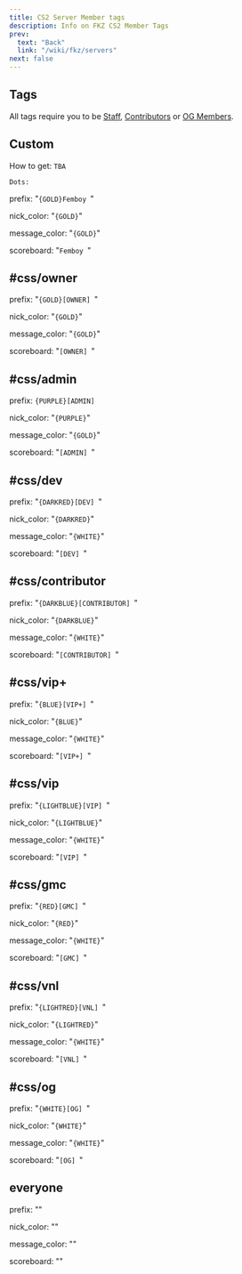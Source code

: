 ```yaml
---
title: CS2 Server Member tags
description: Info on FKZ CS2 Member Tags
prev:
  text: "Back"
  link: "/wiki/fkz/servers"
next: false
---
```


## Tags

All tags require you to be [Staff](/wiki/fkz/staff), [Contributors](/wiki/fkz/donators) or [OG Members](/wiki/fkz/og).

## Custom

How to get: `TBA`

`Dots:`

prefix: "`{GOLD}Femboy `"

nick_color: "`{GOLD}`"

message_color: "`{GOLD}`"

scoreboard: "`Femboy `"

## #css/owner

prefix: "`{GOLD}[OWNER] `"

nick_color: "`{GOLD}`"

message_color: "`{GOLD}`"

scoreboard: "`[OWNER] `"

## #css/admin

prefix: `{PURPLE}[ADMIN] `

nick_color: "`{PURPLE}`"

message_color: "`{GOLD}`"

scoreboard: "`[ADMIN] `"

## #css/dev

prefix: "`{DARKRED}[DEV] `"

nick_color: "`{DARKRED}`"

message_color: "`{WHITE}`"

scoreboard: "`[DEV] `"

## #css/contributor

prefix: "`{DARKBLUE}[CONTRIBUTOR] `"

nick_color: "`{DARKBLUE}`"

message_color: "`{WHITE}`"

scoreboard: "`[CONTRIBUTOR] `"

## #css/vip+

prefix: "`{BLUE}[VIP+] `"

nick_color: "`{BLUE}`"

message_color: "`{WHITE}`"

scoreboard: "`[VIP+] `"

## #css/vip

prefix: "`{LIGHTBLUE}[VIP] `"

nick_color: "`{LIGHTBLUE}`"

message_color: "`{WHITE}`"

scoreboard: "`[VIP] `"

## #css/gmc

prefix: "`{RED}[GMC] `"

nick_color: "`{RED}`"

message_color: "`{WHITE}`"

scoreboard: "`[GMC] `"

## #css/vnl

prefix: "`{LIGHTRED}[VNL] `"

nick_color: "`{LIGHTRED}`"

message_color: "`{WHITE}`"

scoreboard: "`[VNL] `"

## #css/og

prefix: "`{WHITE}[OG] `"

nick_color: "`{WHITE}`"

message_color: "`{WHITE}`"

scoreboard: "`[OG] `"

## everyone

prefix: ""

nick_color: ""

message_color: ""

scoreboard: ""
